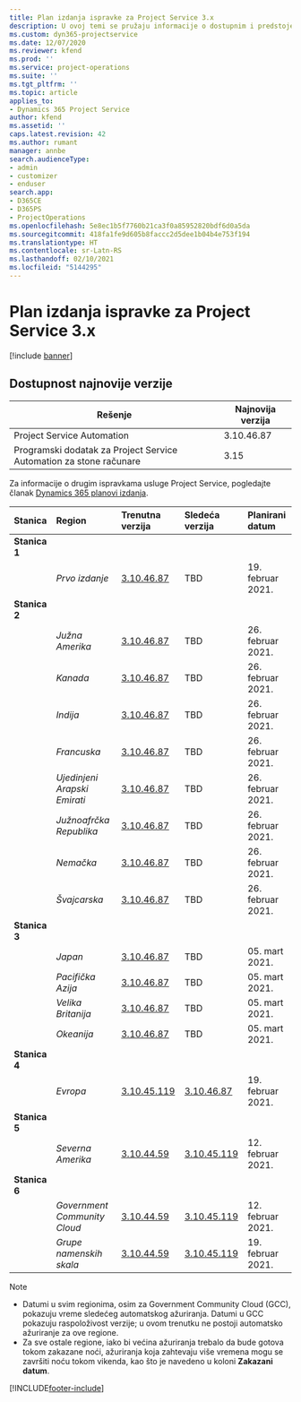```yaml
---
title: Plan izdanja ispravke za Project Service 3.x
description: U ovoj temi se pružaju informacije o dostupnim i predstojećim izdanjima usluge Dynamics 365 Project Service Automation.
ms.custom: dyn365-projectservice
ms.date: 12/07/2020
ms.reviewer: kfend
ms.prod: ''
ms.service: project-operations
ms.suite: ''
ms.tgt_pltfrm: ''
ms.topic: article
applies_to:
- Dynamics 365 Project Service
author: kfend
ms.assetid: ''
caps.latest.revision: 42
ms.author: rumant
manager: annbe
search.audienceType:
- admin
- customizer
- enduser
search.app:
- D365CE
- D365PS
- ProjectOperations
ms.openlocfilehash: 5e8ec1b5f7760b21ca3f0a85952820bdf6d0a5da
ms.sourcegitcommit: 418fa1fe9d605b8faccc2d5dee1b04b4e753f194
ms.translationtype: HT
ms.contentlocale: sr-Latn-RS
ms.lasthandoff: 02/10/2021
ms.locfileid: "5144295"
---
```

# <a name="update-release-schedule-for-project-service-3x"></a>Plan izdanja ispravke za Project Service 3.x

[!include [banner](../includes/psa-now-project-operations.md)]

## <a name="latest-version-availability"></a>Dostupnost najnovije verzije

| Rešenje  | Najnovija verzija |
|-------|----|
| Project Service Automation    | 3.10.46.87 |
| Programski dodatak za Project Service Automation za stone računare                | 3.15          |

Za informacije o drugim ispravkama usluge Project Service, pogledajte članak [Dynamics 365 planovi izdanja](https://docs.microsoft.com/dynamics365/release-plans/). 

| Stanica  | Region | Trenutna verzija | Sledeća verzija |  Planirani datum
| :---   | :---   | :---   | :---   |:---   |         
|<strong>Stanica 1</strong> | |  |  | |
| | <i>Prvo izdanje</i> | [3.10.46.87](whats-new-ur-28-5.md) | TBD | 19. februar 2021.
|<strong>Stanica 2</strong> | |  |  | |
| | <i>Južna Amerika</i> | [3.10.46.87](whats-new-ur-28-5.md) | TBD | 26. februar 2021.
| | <i>Kanada</i> | [3.10.46.87](whats-new-ur-28-5.md) | TBD | 26. februar 2021.
| | <i>Indija</i> | [3.10.46.87](whats-new-ur-28-5.md) | TBD | 26. februar 2021.
| | <i>Francuska</i> | [3.10.46.87](whats-new-ur-28-5.md) | TBD | 26. februar 2021.
| | <i>Ujedinjeni Arapski Emirati</i> | [3.10.46.87](whats-new-ur-28-5.md) | TBD | 26. februar 2021.
| | <i>Južnoafrčka Republika</i> | [3.10.46.87](whats-new-ur-28-5.md) | TBD | 26. februar 2021.
| | <i>Nemačka</i> | [3.10.46.87](whats-new-ur-28-5.md) | TBD | 26. februar 2021.
| | <i>Švajcarska</i> | [3.10.46.87](whats-new-ur-28-5.md) | TBD | 26. februar 2021.
|<strong>Stanica 3</strong> | |  |  | |
| | <i>Japan</i> | [3.10.46.87](whats-new-ur-28-5.md) | TBD | 05. mart 2021.
| | <i>Pacifička Azija</i> | [3.10.46.87](whats-new-ur-28-5.md) | TBD | 05. mart 2021.
| | <i>Velika Britanija</i> | [3.10.46.87](whats-new-ur-28-5.md) | TBD | 05. mart 2021.
| | <i>Okeanija</i> | [3.10.46.87](whats-new-ur-28-5.md) | TBD | 05. mart 2021.
|<strong>Stanica 4</strong> | |  |  | |
| | <i>Evropa</i> | [3.10.45.119](whats-new-ur-27-5.md) | [3.10.46.87](whats-new-ur-28-5.md) | 19. februar 2021.
|<strong>Stanica 5</strong> | |  |  | |
| | <i>Severna Amerika</i> | [3.10.44.59](whats-new-ur-26.md) | [3.10.45.119](whats-new-ur-27-5.md) | 12. februar 2021.
|<strong>Stanica 6</strong> | |  |  | |
| | <i>Government Community Cloud</i> | [3.10.44.59](whats-new-ur-26.md) | [3.10.45.119](whats-new-ur-27-5.md) | 12. februar 2021.
| | <i>Grupe namenskih skala</i> | [3.10.44.59](whats-new-ur-26.md) | [3.10.45.119](whats-new-ur-27-5.md) | 19. februar 2021.

>[!Note]
> - Datumi u svim regionima, osim za Government Community Cloud (GCC), pokazuju vreme sledećeg automatskog ažuriranja. Datumi u GCC pokazuju raspoloživost verzije; u ovom trenutku ne postoji automatsko ažuriranje za ove regione.
> - Za sve ostale regione, iako bi većina ažuriranja trebalo da bude gotova tokom zakazane noći, ažuriranja koja zahtevaju više vremena mogu se završiti noću tokom vikenda, kao što je navedeno u koloni **Zakazani datum**.


[!INCLUDE[footer-include](../includes/footer-banner.md)]